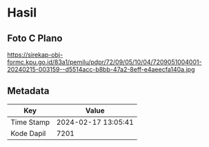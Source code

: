 # Hasil

## Foto C Plano

https://sirekap-obj-formc.kpu.go.id/83a1/pemilu/pdpr/72/09/05/10/04/7209051004001-20240215-003159--d5514acc-b8bb-47a2-8eff-e4aeecfa140a.jpg


## Metadata

| Key        | Value               |
| ---------- | ------------------- |
| Time Stamp | 2024-02-17 13:05:41 |
| Kode Dapil | 7201                |



